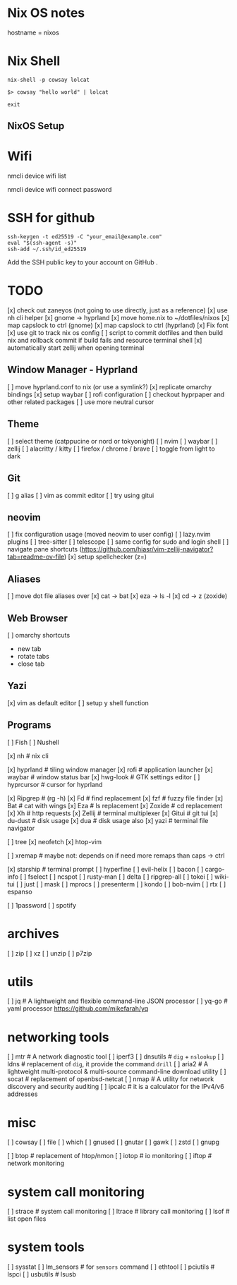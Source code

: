 # Nix OS notes

hostname = nixos

# Nix Shell

```
nix-shell -p cowsay lolcat

$> cowsay "hello world" | lolcat

exit
```

NixOS Setup
---

# Wifi

nmcli device wifi list

nmcli device wifi connect <SSID> password <password>

# SSH for github

```
ssh-keygen -t ed25519 -C "your_email@example.com"
eval "$(ssh-agent -s)"
ssh-add ~/.ssh/id_ed25519
```

Add the SSH public key to your account on GitHub .


# TODO

[x] check out zaneyos (not going to use directly, just as a reference)
[x] use nh cli helper
[x] gnome -> hyprland
[x] move home.nix to ~/dotfiles/nixos
[x] map capslock to ctrl (gnome)
[x] map capslock to ctrl (hyprland)
[x] Fix font
[x] use git to track nix os config
[ ] script to commit dotfiles and then build nix and rollback commit if build fails and resource terminal shell
[x] automatically start zellij when opening terminal

## Window Manager - Hyprland

[ ] move hyprland.conf to nix (or use a symlink?)
[x] replicate omarchy bindings
[x] setup waybar
[ ] rofi configuration
[ ] checkout hyprpaper and other related packages
[ ] use more neutral cursor

## Theme

[ ] select theme (catppucine or nord or tokyonight)
    [ ] nvim
    [ ] waybar
    [ ] zellij
    [ ] alacritty / kitty
    [ ] firefox / chrome / brave
[ ] toggle from light to dark

## Git

[ ] g alias
[ ] vim as commit editor
[ ] try using gitui

## neovim

[ ] fix configuration usage (moved neovim to user config)
  [ ] lazy.nvim plugins
    [ ] tree-sitter
    [ ] telescope
  [ ] same config for sudo and login shell
[ ] navigate pane shortcuts (https://github.com/hiasr/vim-zellij-navigator?tab=readme-ov-file)
[x] setup spellchecker (z=)

## Aliases

[ ] move dot file aliases over
[x] cat -> bat
[x] eza -> ls -l
[x] cd -> z (zoxide)

## Web Browser

[ ] omarchy shortcuts
  - new tab
  - rotate tabs
  - close tab

## Yazi

[x] vim as default editor
[ ] setup y shell function

## Programs

[ ] Fish
[ ] Nushell

[x] nh         # nix cli

[x] hyprland   # tiling window manager
[x] rofi       # application launcher
[x] waybar     # window status bar
[x] hwg-look   # GTK settings editor
[ ] hyprcursor # cursor for hyprland

[x] Ripgrep    # (rg -h)
[x] Fd         # find replacement
[x] fzf        # fuzzy file finder
[x] Bat        # cat with wings
[x] Eza        # ls replacement
[x] Zoxide     # cd replacement
[x] Xh         # http requests
[x] Zellij     # terminal multiplexer
[x] Gitui      # git tui
[x] du-dust    # disk usage
[x] dua        # disk usage also
[x] yazi       # terminal file navigator

[ ] tree
[x] neofetch
[x] htop-vim

[ ] xremap     # maybe not: depends on if need more remaps than caps -> ctrl

[x] starship   # terminal prompt
[ ] hyperfine
[ ] evil-helix
[ ] bacon
[ ] cargo-info
[ ] fselect
[ ] ncspot
[ ] rusty-man
[ ] delta
[ ] ripgrep-all
[ ] tokei
[ ] wiki-tui
[ ] just
[ ] mask
[ ] mprocs
[ ] presenterm
[ ] kondo
[ ] bob-nvim
[ ] rtx
[ ] espanso


[ ] 1password
[ ] spotify


# archives
[ ] zip
[ ] xz
[ ] unzip
[ ] p7zip

# utils
[ ] jq         # A lightweight and flexible command-line JSON processor
[ ] yq-go      # yaml processor https://github.com/mikefarah/yq

# networking tools
[ ] mtr        # A network diagnostic tool
[ ] iperf3
[ ] dnsutils   # `dig` + `nslookup`
[ ] ldns       # replacement of `dig`, it provide the command `drill`
[ ] aria2      # A lightweight multi-protocol & multi-source command-line download utility
[ ] socat      # replacement of openbsd-netcat
[ ] nmap       # A utility for network discovery and security auditing
[ ] ipcalc     # it is a calculator for the IPv4/v6 addresses

# misc
[ ] cowsay
[ ] file
[ ] which
[ ] gnused
[ ] gnutar
[ ] gawk
[ ] zstd
[ ] gnupg

[ ] btop       # replacement of htop/nmon
[ ] iotop      # io monitoring
[ ] iftop      # network monitoring

# system call monitoring
[ ] strace     # system call monitoring
[ ] ltrace     # library call monitoring
[ ] lsof       # list open files

# system tools
[ ] sysstat
[ ] lm_sensors # for `sensors` command
[ ] ethtool
[ ] pciutils   # lspci
[ ] usbutils   # lsusb

